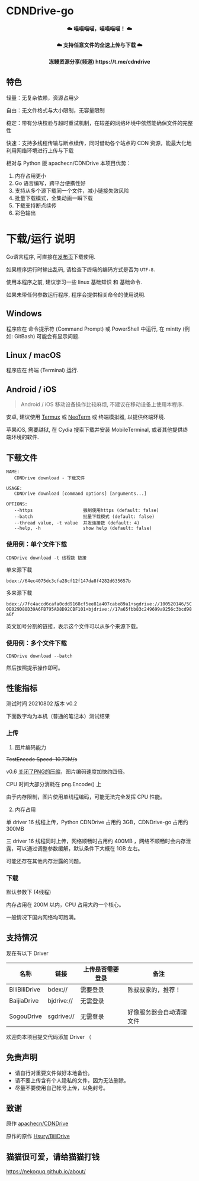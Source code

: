 # CDNDrive-go

<h4 align="center">☁️ 喵喵喵喵，喵喵喵喵！ ☁️</h4>
<h4 align="center">☁️ 支持任意文件的全速上传与下载 ☁️</h4>

<h4 align="center">冻鳗资源分享(频道) https://t.me/cdndrive</h4>

## 特色

轻量：无复杂依赖，资源占用少

自由：无文件格式与大小限制，无容量限制

稳定：带有分块校验与超时重试机制，在较差的网络环境中依然能确保文件的完整性

快速：支持多线程传输与断点续传，同时借助各个站点的 CDN 资源，能最大化地利用网络环境进行上传与下载

相对与 Python 版 apachecn/CDNDrive 本项目优势：

1. 内存占用更小
2. Go 语言编写，跨平台便携性好
3. 支持从多个源下载同一个文件，减小链接失效风险
4. 批量下载模式，全集动画一瞬下载
5. 下载支持断点续传
6. 彩色输出

# 下载/运行 说明

Go语言程序, 可直接在[发布页](https://github.com/arm64v8a/CDNDrive-go/releases)下载使用.

如果程序运行时输出乱码, 请检查下终端的编码方式是否为 `UTF-8`.

使用本程序之前, 建议学习一些 linux 基础知识 和 基础命令.

如果未带任何参数运行程序, 程序会提供相关命令的使用说明.

## Windows

程序应在 命令提示符 (Command Prompt) 或 PowerShell 中运行, 在 mintty (例如: GitBash) 可能会有显示问题.

## Linux / macOS

程序应在 终端 (Terminal) 运行.

## Android / iOS

> Android / iOS 移动设备操作比较麻烦, 不建议在移动设备上使用本程序.

安卓, 建议使用 [Termux](https://termux.com) 或 [NeoTerm](https://github.com/NeoTerm/NeoTerm) 或 终端模拟器, 以提供终端环境.

苹果iOS, 需要越狱, 在 Cydia 搜索下载并安装 MobileTerminal, 或者其他提供终端环境的软件.


## 下载文件

```
NAME:
   CDNDrive download - 下载文件

USAGE:
   CDNDrive download [command options] [arguments...]

OPTIONS:
   --https                   强制使用https (default: false)
   --batch                   批量下载模式 (default: false)
   --thread value, -t value  并发连接数 (default: 4)
   --help, -h                show help (default: false)
```

### 使用例：单个文件下载

`CDNDrive download -t 线程数 链接`

单来源下载

`bdex://64ec4075dc3cfa28cf12f147da8f4282d635657b`

多来源下载

`bdex://7fc4accd6cafa0cdd9168cf5ee81a407cabe89a1+sgdrive://100520146/5C0E029D88D39A6FB795AD8D92CBF101+bjdrive://17a65fbb83c249699a9256c3bcd98a6f`

英文加号分割的链接，表示这个文件可以从多个来源下载。

### 使用例：多个文件下载

`CDNDrive download --batch`

然后按照提示操作即可。

## 性能指标

测试时间 20210802 版本 v0.2

下面数字均为本机（普通的笔记本）测试结果

### 上传

1. 图片编码能力

~~TestEncode Speed: 10.73M/s~~

v0.6 [关闭了PNG的压缩](https://github.com/arm64v8a/CDNDrive-go/pull/1)，图片编码速度加快约四倍。

CPU 时间大部分消耗在 png.Encode() 上

由于内存限制，图片使用单线程编码，可能无法完全发挥 CPU 性能。

2. 内存占用

单 driver 16 线程上传，Python CDNDrive 占用约 3GB，CDNDrive-go 占用约 300MB

三 driver 16 线程同时上传，网络顺畅时占用约 400MB ，网络不顺畅时会内存泄露，可以通过调整参数缓解，默认条件下大概在 1GB 左右。

可能还存在其他内存泄露的问题。

### 下载

默认参数下 (4线程)

内存占用在 200M 以内，CPU 占用大约一个核心。

一般情况下国内网络均可跑满。

## 支持情况

现在有以下 Driver

|名称|链接|上传是否需要登录|备注|
|----|----|----|----|
|BiliBiliDrive |bdex://     |需要登录   |陈叔叔家的，推荐！
|BaijiaDrive   |bjdrive://  |无需登录   |
|SogouDrive    |sgdrive://  |无需登录   |好像服务器会自动清理文件

欢迎向本项目提交代码添加 Driver （

## 免责声明

+   请自行对重要文件做好本地备份。
+   请不要上传含有个人隐私的文件，因为无法删除。
+   尽量不要使用自己帐号上传，以免封号。

## 致谢

原作 [apachecn/CDNDrive](https://github.com/apachecn/CDNDrive)

原作的原作 [Hsury/BiliDrive](https://github.com/Hsury/BiliDrive)

## 猫猫很可爱，请给猫猫打钱

https://nekoquq.github.io/about/
